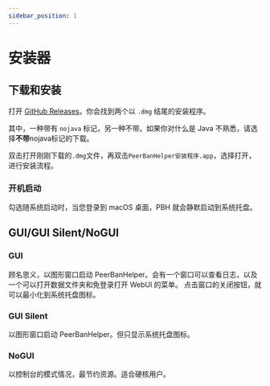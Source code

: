 ```yaml
---
sidebar_position: 1
---
```



# 安装器

## 下载和安装

打开 [GitHub Releases](https://github.com/PBH-BTN/PeerBanHelper/releases/latest)。你会找到两个以 `.dmg` 结尾的安装程序。

其中，一种带有 `nojava` 标记，另一种不带。如果你对什么是 Java 不熟悉，请选择**不带**nojava标记的下载。

双击打开刚刚下载的`.dmg`文件，再双击`PeerBanHelper安装程序.app`，选择打开，进行安装流程。

### 开机启动

勾选随系统启动时，当您登录到 macOS 桌面，PBH 就会静默启动到系统托盘。

## GUI/GUI Silent/NoGUI

### GUI

顾名思义，以图形窗口启动 PeerBanHelper。会有一个窗口可以查看日志，以及一个可以打开数据文件夹和免登录打开 WebUI 的菜单。
点击窗口的关闭按钮，就可以最小化到系统托盘图标。

### GUI Silent

以图形窗口启动 PeerBanHelper。但只显示系统托盘图标。

### NoGUI

以控制台的模式情况，最节约资源。适合硬核用户。
